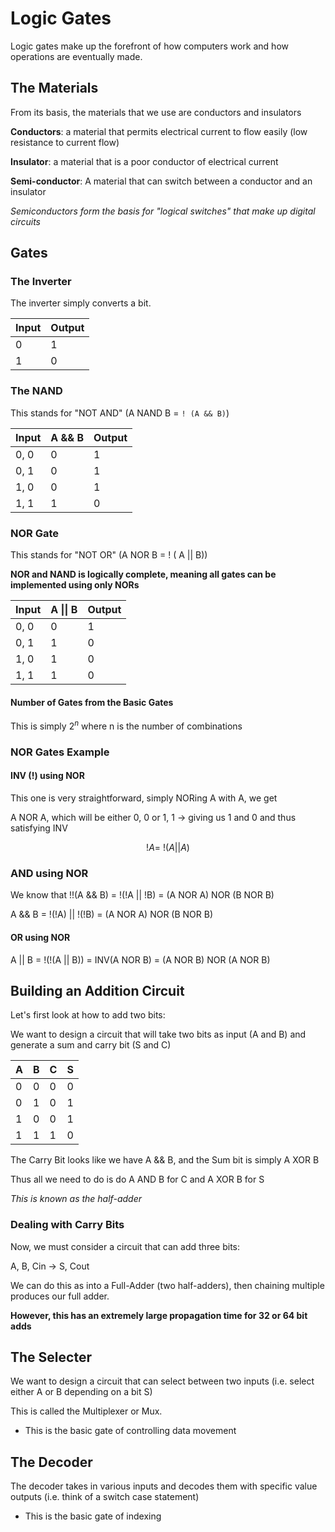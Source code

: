 # Logic Gates

Logic gates make up the forefront of how computers work and how operations are eventually made. 

## The Materials 

From its basis, the materials that we use are conductors and insulators

**Conductors**: a material that permits electrical current to flow easily (low resistance to current flow) 

**Insulator**: a material that is a poor conductor of electrical current

**Semi-conductor**: A material that can switch between a conductor and an insulator

*Semiconductors form the basis for "logical switches" that make up digital circuits*

## Gates

### The Inverter

The inverter simply converts a bit. 

| Input | Output |
| ----- | ------ |
| 0     | 1      |
| 1     | 0      |

### The NAND

This stands for "NOT AND" (A NAND B = `! (A && B)`)

| Input | A && B | Output |
| ----- | ------ | ------ |
| 0, 0  | 0      | 1      |
| 0, 1  | 0      | 1      |
| 1, 0  | 0      | 1      |
| 1, 1  | 1      | 0      |

### NOR Gate

This stands for "NOT OR" (A NOR B = ! ( A || B))

**NOR and NAND is logically complete, meaning all gates can be implemented using only NORs**

| Input | A \|\| B | Output |
| ----- | -------- | ------ |
| 0, 0  | 0        | 1      |
| 0, 1  | 1        | 0      |
| 1, 0  | 1        | 0      |
| 1, 1  | 1        | 0      |

#### Number of Gates from the Basic Gates

This is simply $2^n$ where n is the number of combinations

### NOR Gates Example

#### INV (!) using NOR

This one is very straightforward, simply NORing A with A, we get 

A NOR A, which will be either 0, 0 or 1, 1 -> giving us 1 and 0 and thus satisfying INV

$$ !A = \ !(A || A )$$

### AND using NOR

We know that !!(A && B) = !(!A || !B) = (A NOR A) NOR (B NOR B)

A && B = !(!A) || !(!B) = (A NOR A) NOR (B NOR B)

#### OR using NOR

A || B = !(!(A || B)) = INV(A NOR B) = (A NOR B) NOR (A NOR B)

## Building an Addition Circuit

Let's first look at how to add two bits: 

We want to design a circuit that will take two bits as input (A and B) and generate a sum and carry bit (S and C)

| A    | B    | C    | S    |
| ---- | ---- | ---- | ---- |
| 0    | 0    | 0    | 0    |
| 0    | 1    | 0    | 1    |
| 1    | 0    | 0    | 1    |
| 1    | 1    | 1    | 0    |



The Carry Bit looks like we have A && B, and the Sum bit is simply A XOR B

Thus all we need to do is do A AND B for C and A XOR B for S 

*This is known as the half-adder*

### Dealing with Carry Bits

Now, we must consider a circuit that can add three bits: 

A, B, Cin -> S, Cout

We can do this as into a Full-Adder (two half-adders), then chaining multiple produces our full adder. 

**However, this has an extremely large propagation time for 32 or 64 bit adds**

## The Selecter

We want to design a circuit that can select between two inputs (i.e. select either A or B depending on a bit S) 

This is called the Multiplexer or Mux.

*  This is the basic gate of controlling data movement 

## The Decoder

The decoder takes in various inputs and decodes them with specific value outputs (i.e. think of a switch case statement)

- This is the basic gate of indexing